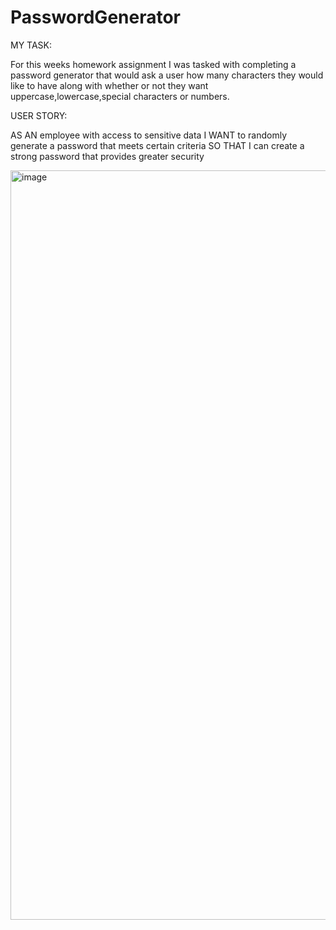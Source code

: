 # PasswordGenerator
MY TASK:

For this weeks homework assignment I was tasked with completing a password generator that would ask a user how many characters they would like to have along with whether or not they want uppercase,lowercase,special characters or numbers.

USER STORY:

AS AN employee with access to sensitive data I WANT to randomly generate a password that meets certain criteria SO THAT I can create a strong password that provides greater security

<img width="1199" alt="image" src="https://user-images.githubusercontent.com/99901675/181104979-aed6683f-9016-40ec-9fed-9c2ddb74d942.png">
